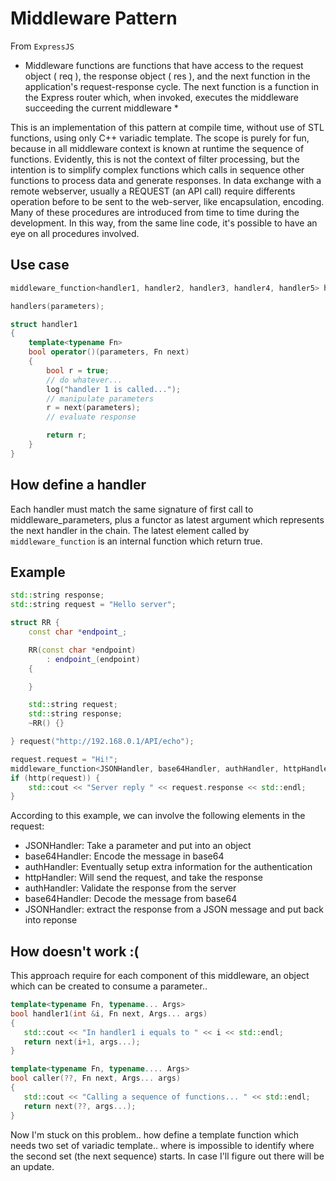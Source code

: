 # Middleware Pattern

From `ExpressJS`

* Middleware functions are functions that have access to the request object ( req ), the response object ( res ), and the next function in the application's request-response cycle. The next function is a function in the Express router which, when invoked, executes the middleware succeeding the current middleware *

This is an implementation of this pattern at compile time, without use of STL functions, using only C++ variadic template.
The scope is purely for fun, because in all middleware context is known at runtime the sequence of functions.
Evidently, this is not the context of filter processing, but the intention is to simplify complex functions which calls in sequence other functions to process data and generate responses.
In data exchange with a remote webserver, usually a REQUEST (an API call) require differents operation before to be sent to the web-server, like encapsulation, encoding. Many of these procedures are introduced from time to time during the development.
In this way, from the same line code, it's possible to have an eye on all procedures involved.

## Use case
```cpp
middleware_function<handler1, handler2, handler3, handler4, handler5> handlers;

handlers(parameters);

struct handler1
{
    template<typename Fn>
    bool operator()(parameters, Fn next)
    {
        bool r = true;
        // do whatever...
        log("handler 1 is called...");
        // manipulate parameters
        r = next(parameters);
        // evaluate response

        return r;
    }
}
```

## How define a handler
Each handler must match the same signature of first call to middleware_parameters, plus a functor as latest argument which represents the next handler in the chain.
The latest element called by `middleware_function` is an internal function which return true.

## Example
```cpp
std::string response;
std::string request = "Hello server";

struct RR {
    const char *endpoint_;

    RR(const char *endpoint)
        : endpoint_(endpoint)
    {

    }

    std::string request;
    std::string response;
    ~RR() {}

} request("http://192.168.0.1/API/echo");

request.request = "Hi!";
middleware_function<JSONHandler, base64Handler, authHandler, httpHandler> http;
if (http(request)) {
    std::cout << "Server reply " << request.response << std::endl;
}
```

According to this example, we can involve the following elements in the request:
- JSONHandler: Take a parameter and put into an object
- base64Handler: Encode the message in base64
- authHandler: Eventually setup extra information for the authentication
- httpHandler: Will send the request, and take the response
- authHandler: Validate the response from the server
- base64Handler: Decode the message from base64
- JSONHandler: extract the response from a JSON message and put back into reponse

## How doesn't work :(
This approach require for each component of this middleware, an object which can be created to consume a parameter..

```cpp
template<typename Fn, typename... Args>
bool handler1(int &i, Fn next, Args... args)
{
   std::cout << "In handler1 i equals to " << i << std::endl;
   return next(i+1, args...);
}

template<typename Fn, typename.... Args>
bool caller(??, Fn next, Args... args)
{
   std::cout << "Calling a sequence of functions... " << std::endl;
   return next(??, args...);
}
```

Now I'm stuck on this problem.. how define a <caller> template function which needs two set of variadic template.. where is impossible to identify where the second set (the next sequence) starts.
In case I'll figure out there will be an update.
